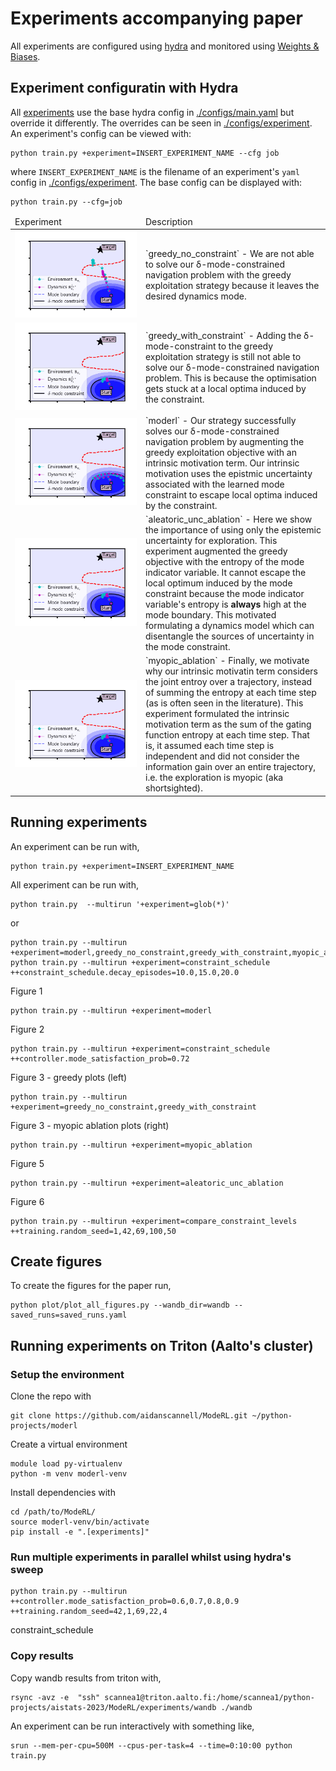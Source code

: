 # Experiments accompanying paper
All experiments are configured using [hydra](https://hydra.cc/) and monitored using [Weights & Biases](https://wandb.ai/site).

## Experiment configuratin with Hydra
All [experiments](./configs/experiment) use the base hydra
config in [./configs/main.yaml](./configs/main.yaml) but override it differently.
The overrides can be seen in [./configs/experiment](./configs/experiment).
An experiment's config can be viewed with:
``` shell
python train.py +experiment=INSERT_EXPERIMENT_NAME --cfg job
```
where `INSERT_EXPERIMENT_NAME` is the filename of an experiment's `yaml` config in [./configs/experiment](./configs/experiment).
The base config can be displayed with:
``` shell
python train.py --cfg=job
```

<table class=".table" style="width:100%">
  <thead>
  <tr>
    <td>Experiment</td>
    <td>Description</td>
    </tr>
  </thead>
  <tbody>
  <tr>
    <td style="width:10%">
<img src="https://github.com/aidanscannell/moderl/blob/master/experiments/gifs/initial-submission/greedy-no-constraint.gif" alt="<b>Greedy exploitation WITHOUT mode constraint</b>"> </td>
    <td style="width:10%">
     `greedy_no_constraint` - We are not able to solve our δ-mode-constrained navigation problem with the greedy exploitation strategy because it leaves the desired dynamics mode.</td>
  </tr>
  <tr>
    <td style="width:10%">
<img src="https://github.com/aidanscannell/moderl/blob/master/experiments/gifs/initial-submission/greedy-with-constraint.gif" alt="<b>Greedy exploitation WITH mode constraint</b>"> </td>
    <td style="width:10%">
    `greedy_with_constraint` - Adding the δ-mode-constraint to the greedy exploitation strategy is still not able to solve our δ-mode-constrained navigation problem. This is because the optimisation gets stuck at a local optima induced by the constraint.
     </td>
  </tr>
  <tr>
    <td style="width:10%">
<img src="https://github.com/aidanscannell/moderl/blob/master/experiments/gifs/initial-submission/moderl-exploration.gif" alt="<b>ModeRL (ours)</b>"> </td>
    <td style="width:10%">
    `moderl` - Our strategy successfully solves our δ-mode-constrained navigation problem by augmenting the greedy exploitation objective with an intrinsic motivation term. Our intrinsic motivation uses the epistmic uncertainty associated with the learned mode constraint to escape local optima induced by the constraint.
     </td>
  </tr>
  <tr>
    <td style="width:10%">
<img src="https://github.com/aidanscannell/moderl/blob/master/experiments/gifs/initial-submission/aleatoric-uncertainty.gif" alt="<b>Aleatoric uncertainty (ablation)</b>"> </td>
    <td style="width:10%">
`aleatoric_unc_ablation` - Here we show the importance of using only the epistemic uncertainty for exploration. This experiment augmented the greedy objective with the entropy of the mode indicator variable. It cannot escape the local optimum induced by the mode constraint because the mode indicator variable's entropy is <b>always</b> high at the mode boundary. This motivated formulating a dynamics model which can disentangle the sources of uncertainty in the mode constraint.
     </td>
  </tr>
  <tr>
    <td style="width:10%">
<img src="https://github.com/aidanscannell/moderl/blob/master/experiments/gifs/initial-submission/myopic-moderl.gif" alt="<b>Myopic intrinsic exploration (ablation)</b>"> </td>
    <td style="width:10%">
    `myopic_ablation` - Finally, we motivate why our intrinsic motivatin term considers the joint entroy over a trajectory, instead of summing the entropy at each time step (as is often seen in the literature). This experiment formulated the intrinsic motivation term as the sum of the gating function entropy at each time step. That is, it assumed each time step is independent and did not consider the information gain over an entire trajectory, i.e. the exploration is myopic (aka shortsighted).
     </td>
  </tr>
  </tbody>
</table>



<!-- The experiments in [./configs/experiment](./configs/experiment) are as follows: -->
<!-- - greedy_no_constraint -->
<!--     - Greedy exploitation strategy with no mode constraint -->
<!-- - greedy_with_constraint -->
<!--     - Greedy exploitation strategy with mode constraint -->
<!-- - moderl -->
<!--     - ModeRL's main strategy which uses the joint entropy of the gating function over a trajectory -->
<!-- - myopic_ablation -->
<!--     - Myopic strategy which uses the mean of the gating function's entropy at each state -->
<!-- - aleatoric_unc_ablation -->
<!--     - Uses the entropy of the mode indicator variable which represents aleatoric uncertainty -->
<!-- - constraint_schedule -->
<!--     - Uses an exponentially decaying schedule on the constraint level $\delta$ to tighten the constraint during training -->
<!-- - compare_constraint_levels -->
<!--     - Runs a sweep over constraint levels, i.e. it runs separate experiments for $\delta \in \{0.5, 0.4, 0.3, 0.2, 0.1\}$ -->

<!-- ## Install -->
<!-- Create a virtual environment: -->
<!-- ``` -->
<!-- cd /path/to/moderl -->
<!-- python -m venv moderl-venv -->
<!-- source moderl-venv/bin/activate -->
<!-- ``` -->
<!-- Install `ModeRL` in editable mode with dependencies needed for experiments: -->
<!-- ``` -->
<!-- pip install -e ".[experiments]" -->
<!-- ``` -->

## Running experiments
An experiment can be run with,
``` shell
python train.py +experiment=INSERT_EXPERIMENT_NAME
```
All experiment can be run with,
``` shell
python train.py  --multirun '+experiment=glob(*)'
```
or
``` shell
python train.py --multirun +experiment=moderl,greedy_no_constraint,greedy_with_constraint,myopic_ablation,aleatoric_unc_ablation
python train.py --multirun +experiment=constraint_schedule ++constraint_schedule.decay_episodes=10.0,15.0,20.0
```
Figure 1
``` shell
python train.py --multirun +experiment=moderl
```
Figure 2
``` shell
python train.py --multirun +experiment=constraint_schedule ++controller.mode_satisfaction_prob=0.72
```
Figure 3 - greedy  plots (left)
``` shell
python train.py --multirun +experiment=greedy_no_constraint,greedy_with_constraint
```
Figure 3 - myopic ablation plots (right)
``` shell
python train.py --multirun +experiment=myopic_ablation
```
Figure 5
``` shell
python train.py --multirun +experiment=aleatoric_unc_ablation
```
Figure 6
``` shell
python train.py --multirun +experiment=compare_constraint_levels ++training.random_seed=1,42,69,100,50
```


## Create figures
To create the figures for the paper run,
``` shell
python plot/plot_all_figures.py --wandb_dir=wandb --saved_runs=saved_runs.yaml
```




## Running experiments on Triton (Aalto's cluster)
### Setup the environment
Clone the repo with
``` shell
git clone https://github.com/aidanscannell/ModeRL.git ~/python-projects/moderl
```
Create a virtual environment
``` shell
module load py-virtualenv
python -m venv moderl-venv
```
Install dependencies with
``` shell
cd /path/to/ModeRL/
source moderl-venv/bin/activate
pip install -e ".[experiments]"
```
### Run multiple experiments in parallel whilst using hydra's sweep
``` shell
python train.py --multirun ++controller.mode_satisfaction_prob=0.6,0.7,0.8,0.9 ++training.random_seed=42,1,69,22,4
```

constraint_schedule
### Copy results
Copy wandb results from triton with,
``` shell
rsync -avz -e  "ssh" scannea1@triton.aalto.fi:/home/scannea1/python-projects/aistats-2023/ModeRL/experiments/wandb ./wandb
```

An experiment can be run interactively with something like,
``` shell
srun --mem-per-cpu=500M --cpus-per-task=4 --time=0:10:00 python train.py
```
